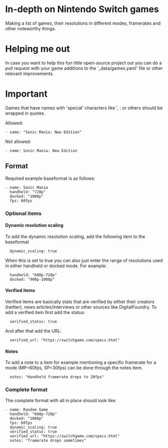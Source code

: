 # In-depth on Nintendo Switch games
Making a list of games, their resolutions in different modes, framerates and other noteworthy things.

# Helping me out
In case you want to help this fun little open-source project out you can do a pull request with your game additions to the '_data/games.yaml' file or other relevant improvements. 

# Important
Games that have names with 'special' characters like ', : or others should be wrapped in quotes. 

Allowed: 

    - name: "Sonic Mania: New Edition"

Not allowed:

    - name: Sonic Mania: New Edition

## Format
Required example baseformat is as follows:

    - name: Sonic Mania
      handheld: "720p"
      docked: "1080p"
      fps: 60fps

### Optional items
#### Dynamic resolution scaling
To add the dynamic resolution scaling, add the following item to the baseformat

      dynamic_scaling: true

When this is set to true you can also just enter the range of resolutions used in either handheld or docked mode. For example:

      handheld: "600p-720p"
      docked: "900p-1080p"

#### Verified items
Verified items are basically stats that are verified by either their creators (twitter), news articles/interviews or other sources like DigitalFoundry. To add a verified item first add the status:

      verified_status: true

And after that add the URL:

      verified_url: "https://switchgame.com/specs.html"

#### Notes
To add a note to a item for example mentioning a specific framerate for a mode (MP=60fps, SP=30fps) can be done through the notes item.

      notes: "Handheld framerate drops to 20fps"

### Complete format
The complete format with all in place should look like:

    - name: Random Game
      handheld: "600p-720p"
      docked: "1080p"
      fps: 60fps
      dynamic_scaling: true
      verified_status: true
      verified_url: "https://switchgame.com/specs.html"
      notes: "framerate drops sometimes"